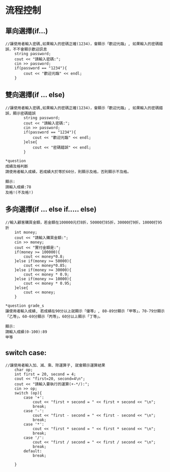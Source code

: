 # 流程控制

## 單向選擇(if...)

	//讓使用者輸入密碼,如果輸入的密碼正確(1234)，會顯示「歡迎光臨」, 如果輸入的密碼錯誤，不不會顯示歡迎訊息
		string password;
		cout << "請輸入密碼:";
		cin >> password;
		if(password == "1234"){
			cout << "歡迎光臨" << endl;
		}

## 雙向選擇(if ... else)

	//讓使用者輸入密碼,如果輸入的密碼正確(1234)，會顯示「歡迎光臨」, 如果輸入的密碼錯誤，顯示密碼錯誤
			string password;
			cout << "請輸入密碼:";
			cin >> password;
			if(password == "1234"){
				cout << "歡迎光臨" << endl;
			}else{
				cout << "密碼錯誤" << endl;
			}

```
*question
成績及格判斷
請使用者輸入成績，若成績大於等於60分，則顯示及格，否則顯示不及格。

顯示:
請輸入成績:78
及格!(不及格!)
```

## 多向選擇(if ... else if..... else)
	//輸入顧客購買金額，若金額在100000元打8折，50000打85折，30000打9折，10000打95折
		int money;
		cout << "請輸入購買金額:";
		cin >> money;
		cout << "實付金額是:";
		if(money >= 100000){
			cout << money*0.8;
		}else if(money >= 50000){
			cout << money*0.85;
		}else if(money >= 30000){
			cout << money * 0.9;
		}else if(money >= 10000){
			cout << money * 0.95;
		}else{
			cout << money;
		}

```
*question grade_s
讓使用者輸入成績, 若成績在90分以上就顯示「優等」, 80-89分顯示「甲等」，70-79分顯示「乙等」，60-69分顯示「丙等」，60分以上顯示「丁等」。

顯示:
請輸入成績(0-100):89
甲等
```
## switch case:

	//讓使用者輸入加、減、乘、除運算子, 就會顯示運算結果
		char op;
		int first = 20, second = 4;
		cout << "first=20, second=4\n";
		cout << "請輸入要執行的運算(+-*/):";
		cin >> op;
		switch (op){
			case '+':
				cout << "first + second = " << first + second << "\n";
				break;
			case '-':
				cout << "first - second = " << first - second << "\n";
				break;
			case '*':
				cout << "first * second = " << first * second << "\n";
				break;
			case '/':
				cout << "first / second = " << first / second << "\n";
				break;
			default:
				break;
	
		}
		